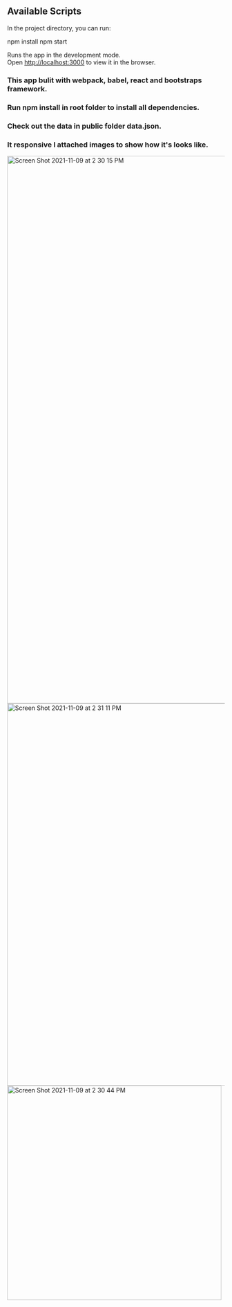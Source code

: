 



## Available Scripts

In the project directory, you can run:

npm install
npm start

Runs the app in the development mode.\
Open [http://localhost:3000](http://localhost:3000) to view it in the browser.

### This app bulit with webpack, babel, react and bootstraps framework.
### Run npm install in root folder to install all dependencies.
### Check out the data in public folder data.json.
### It responsive I attached images to show how it's looks like.




<img width="1266" alt="Screen Shot 2021-11-09 at 2 30 15 PM" src="https://user-images.githubusercontent.com/49797771/140993102-c9472e6e-8f6a-488f-b5a6-92f53b710196.png">
<img width="884" alt="Screen Shot 2021-11-09 at 2 31 11 PM" src="https://user-images.githubusercontent.com/49797771/140993113-2308f2ff-cf75-47d6-8736-ffd7eb14ce59.png">
<img width="496" alt="Screen Shot 2021-11-09 at 2 30 44 PM" src="https://user-images.githubusercontent.com/49797771/140993124-2374e4ff-129b-4b9c-a1cf-d112a9aa754c.png">
